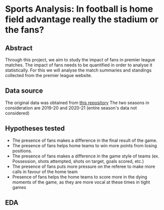 # Sports Analysis: In football is home field advantage really the stadium or the fans? 

## Abstract
Through this project, we aim to study the impact of fans in premier league matches. The impact of fans needs to be quantified in order to analyse it statistically. For this we will analyse the match summaries and standings collected from the premier league website.

## Data source
The original data was obtained from [this repository](https://github.com/bicachu/EPL-fans-presence-experiment/blob/main/data/premier_league_matches.csv) 
The two seasons in consideration are 2019-20 and 2020-21 (entire season's data not considered)

## Hypotheses tested

* The presence of fans makes a difference in the final result of the game.
* The presence of fans helps home teams to win more points from losing positions.
* The presence of fans makes a difference in the game style of teams (ex. Possession, shots attempted, shots on target, goals scored, etc.)
* The presence of fans puts more pressure on the referee to make more calls in favour of the home team
* Presence of fans helps the home teams to score more in the dying moments of the game, as they are more vocal at these times in tight games

## EDA 


